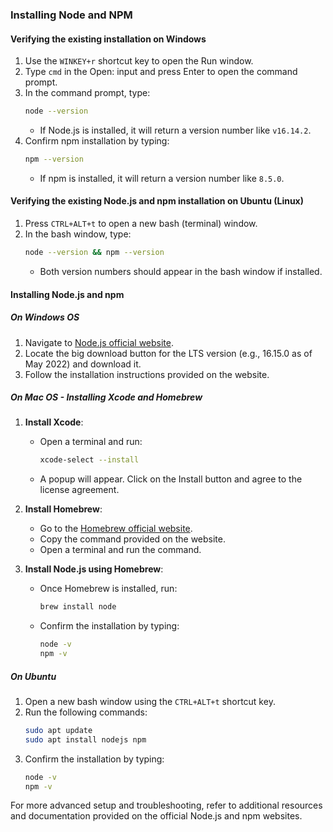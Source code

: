 ### Installing Node and NPM

#### Verifying the existing installation on Windows
1. Use the `WINKEY+r` shortcut key to open the Run window.
2. Type `cmd` in the Open: input and press Enter to open the command prompt.
3. In the command prompt, type:
   ```bash
   node --version
   ```
   - If Node.js is installed, it will return a version number like `v16.14.2`.
4. Confirm npm installation by typing:
   ```bash
   npm --version
   ```
   - If npm is installed, it will return a version number like `8.5.0`.

#### Verifying the existing Node.js and npm installation on Ubuntu (Linux)
1. Press `CTRL+ALT+t` to open a new bash (terminal) window.
2. In the bash window, type:
   ```bash
   node --version && npm --version
   ```
   - Both version numbers should appear in the bash window if installed.

#### Installing Node.js and npm
##### On Windows OS
1. Navigate to [Node.js official website](https://nodejs.org).
2. Locate the big download button for the LTS version (e.g., 16.15.0 as of May 2022) and download it.
3. Follow the installation instructions provided on the website.

##### On Mac OS - Installing Xcode and Homebrew
1. **Install Xcode**:
   - Open a terminal and run:
     ```bash
     xcode-select --install
     ```
   - A popup will appear. Click on the Install button and agree to the license agreement.

2. **Install Homebrew**:
   - Go to the [Homebrew official website](https://brew.sh/).
   - Copy the command provided on the website.
   - Open a terminal and run the command.

3. **Install Node.js using Homebrew**:
   - Once Homebrew is installed, run:
     ```bash
     brew install node
     ```
   - Confirm the installation by typing:
     ```bash
     node -v
     npm -v
     ```

##### On Ubuntu
1. Open a new bash window using the `CTRL+ALT+t` shortcut key.
2. Run the following commands:
   ```bash
   sudo apt update
   sudo apt install nodejs npm
   ```
3. Confirm the installation by typing:
   ```bash
   node -v
   npm -v
   ```

For more advanced setup and troubleshooting, refer to additional resources and documentation provided on the official Node.js and npm websites.